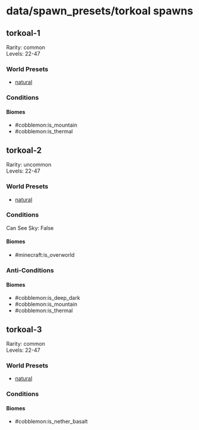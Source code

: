 # data/spawn_presets/torkoal spawns  
  
## torkoal-1  
Rarity: common  
Levels: 22-47  
  
### World Presets  
* [natural](/data/world_presets/natural.md)  
  
### Conditions  
  
#### Biomes  
  * #cobblemon:is_mountain
  * #cobblemon:is_thermal
  
  
## torkoal-2  
Rarity: uncommon  
Levels: 22-47  
  
### World Presets  
* [natural](/data/world_presets/natural.md)  
  
### Conditions  
Can See Sky: False  
  
#### Biomes  
  * #minecraft:is_overworld
  
  
### Anti-Conditions  
  
#### Biomes  
  * #cobblemon:is_deep_dark
  * #cobblemon:is_mountain
  * #cobblemon:is_thermal
  
  
## torkoal-3  
Rarity: common  
Levels: 22-47  
  
### World Presets  
* [natural](/data/world_presets/natural.md)  
  
### Conditions  
  
#### Biomes  
  * #cobblemon:is_nether_basalt
  

